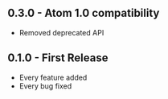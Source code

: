 ## 0.3.0 - Atom 1.0 compatibility
* Removed deprecated API

## 0.1.0 - First Release
* Every feature added
* Every bug fixed
